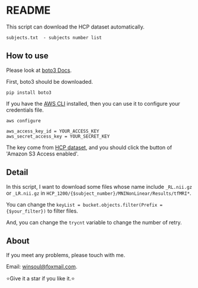 # README

This script can download the HCP dataset automatically.

```
subjects.txt  - subjects number list
```

## How to use

Please look at [boto3 Docs](https://boto3.amazonaws.com/v1/documentation/api/latest/guide/quickstart.html#installation).

First, boto3 should be downloaded.
```
pip install boto3
```

If you have the [AWS CLI](http://aws.amazon.com/cli/) installed, then you can use it to configure your credentials file.

```
aws configure

aws_access_key_id = YOUR_ACCESS_KEY
aws_secret_access_key = YOUR_SECRET_KEY
```

The key come from [HCP dataset](https://db.humanconnectome.org/), and you should click the button of 'Amazon S3 Access enabled'.

## Detail
In this script, I want to download some files whose name include `_RL.nii.gz` or `_LR.nii.gz` in `HCP_1200/{$subject_number}/MNINonLinear/Results/tfMRI*`.

You can change the `keyList = bucket.objects.filter(Prefix = {$your_filter})` to filter files.

And, you can change the `trycnt` variable to change the number of retry.

## About

If you meet any problems, please touch with me.

Email: winsoul@foxmail.com.

⭐Give it a star if you like it.⭐
